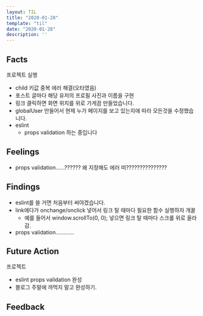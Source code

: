 ```yaml
---
layout: TIL
title: "2020-01-28"
template: "til"
date: "2020-01-28"
description: ''
---
```


## Facts

프로젝트 실행

- child 키값 중복 에러 해결(오타였음)
- 포스트 글마다 해당 유저의 프로필 사진과 이름을 구현
- 링크 클릭하면 화면 위치를 위로 가게끔 만들었습니다.
- globalUser 만들어서 현제 누가 페이지를 보고 있는지에 따라 모든것을 수정했습니다.
- eslint
  - props validation 하는 중입니다

## Feelings

- props validation......?????? 왜 지정해도 에러 떠???????????????

## Findings

- eslint를 쓸 거면 처음부터 써야겠습니다.
- link에다가 onchange/onclick 넣어서 링크 탈 때마다 필요한 함수 실행하자 개꿀
  - 예를 들어서 window.scrollTo(0, 0); 넣으면 링크 탈 때마다 스크롤 위로 올라감.
- props validation............

## Future Action

프로젝트

- eslint props validation 완성
- 블로그 주말에 까먹지 말고 완성하기.

## Feedback